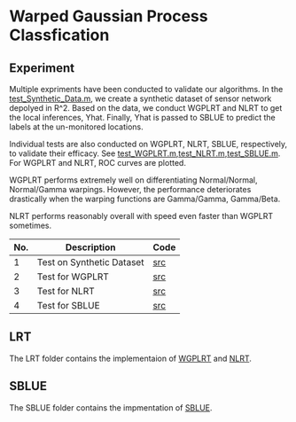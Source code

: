 # Warped Gaussian Process Classfication

## Experiment
Multiple expriments have been conducted to validate our algorithms. In the [test_Synthetic_Data.m][e01], we create a synthetic dataset of sensor network depolyed in R^2. Based on the data, we conduct WGPLRT and NLRT to get the local inferences, Yhat. Finally, Yhat is passed to SBLUE to predict the labels at the un-monitored locations. 

Individual tests are also conducted on WGPLRT, NLRT, SBLUE, respectively, to validate their efficacy. See [test_WGPLRT.m][e02],[test_NLRT.m][e03],[test_SBLUE.m][e04]. For WGPLRT and NLRT, ROC curves are plotted. 

WGPLRT performs extremely well on differentiating Normal/Normal, Normal/Gamma warpings. However, the performance deteriorates drastically when the warping functions are Gamma/Gamma, Gamma/Beta.

NLRT performs reasonably overall with speed even faster than WGPLRT sometimes.


| No. | Description                                     | Code       |
| --- | ----------------------------------------------- | ---------- | 
| 1   | Test on Synthetic Dataset                       | [src][e01] | 
| 2   | Test for WGPLRT                                 | [src][e02] | 
| 3   | Test for NLRT                                   | [src][e03] | 
| 4   | Test for SBLUE                                  | [src][e04] | 
 





## LRT
The LRT folder contains the implementaion of [WGPLRT][e05] and [NLRT][e06]. 


## SBLUE
The SBLUE folder contains the impmentation of [SBLUE][e07]. 


[e01]: Experiment/test_Synthetic_Data.m
[e02]: Experiment/test_WGPLRT.m
[e03]: Experiment/test_NLRT.m
[e04]: Experiment/test_SBLUE.m
[e05]:LRT/WGPLRT/WGPLRT.m
[e06]:LRT/NLRT/NLRT.m
[e07]:SBLUE/SBLUE.m
